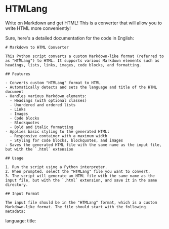 # HTMLang
Write on Markdown and get HTML! This is a converter that will allow you to write HTML more conveniently!

Sure, here's a detailed documentation for the code in English:

```
# Markdown to HTML Converter

This Python script converts a custom Markdown-like format (referred to as "HTMLang") to HTML. It supports various Markdown elements such as headings, lists, links, images, code blocks, and formatting.

## Features

- Converts custom "HTMLang" format to HTML
- Automatically detects and sets the language and title of the HTML document
- Handles various Markdown elements:
  - Headings (with optional classes)
  - Unordered and ordered lists
  - Links
  - Images
  - Code blocks
  - Blockquotes
  - Bold and italic formatting
- Applies basic styling to the generated HTML:
  - Responsive container with a maximum width
  - Styling for code blocks, blockquotes, and images
- Saves the generated HTML file with the same name as the input file, but with the `.html` extension

## Usage

1. Run the script using a Python interpreter.
2. When prompted, select the "HTMLang" file you want to convert.
3. The script will generate an HTML file with the same name as the input file, but with the `.html` extension, and save it in the same directory.

## Input Format

The input file should be in the "HTMLang" format, which is a custom Markdown-like format. The file should start with the following metadata:

```
language: <language>
title: <title>
```

The `<language>` and `<title>` tags are required, and the script will use this information to set the appropriate HTML elements.

After the metadata, the file can contain the following Markdown-like elements:

- Headings: `# Heading 1`, `## Heading 2`, `### Heading 3`, etc. (Headings can also have classes, e.g., `# {custom-class} Heading 1`)
- Unordered lists: `-` followed by the list item
- Ordered lists: `1.` followed by the list item
- Links: `[link text](url)`
- Images: `![alt text](image_url)`
- Code blocks: Surrounded by ````` on separate lines
- Blockquotes: Starting with `>`
- Bold text: `**bold text**` or `__bold text__`
- Italic text: `*italic text*` or `_italic text_`
- Inline code: `` `inline code` ``

## Example Input

```
language: en
title: My Document

# {custom-class} Introduction
This is a sample document in the HTMLang format.

## Lists
- Unordered list item 1
- Unordered list item 2
  - Nested unordered list item
1. Ordered list item 1
2. Ordered list item 2

## Links and Images
Here is a [link to Google](https://www.google.com) and an ![image](https://via.placeholder.com/150).

## Code and Formatting
Here is some `inline code` and a code block:

```python
print("Hello, World!")
```

> This is a blockquote.

**This is bold text** and *this is italic text*.
```

## Example Output

The generated HTML file will look similar to the following:

```html
<!DOCTYPE html>
<html lang="en">
<head>
    <meta charset="UTF-8">
    <meta name="viewport" content="width=device-width, initial-scale=1.0">
    <title>My Document</title>
    <style>
        body {
            margin: 0;
            padding: 0;
            font-family: Arial, sans-serif;
            line-height: 1.6;
        }
        .container {
            max-width: 800px;
            margin: 0 auto;
            padding: 20px;
        }
        img {
            max-width: 100%;
            height: auto;
        }
        pre {
            background-color: #f5f5f5;
            padding: 15px;
            border-radius: 5px;
            overflow-x: auto;
        }
        blockquote {
            border-left: 4px solid #ccc;
            margin: 0;
            padding-left: 16px;
            color: #666;
        }
    </style>
</head>
<body>
    <div class="container">
        <h1 class="custom-class">Introduction</h1>
        <p>This is a sample document in the HTMLang format.</p>

        <h2>Lists</h2>
        <ul>
            <li>Unordered list item 1</li>
            <li>Unordered list item 2
                <ul>
                    <li>Nested unordered list item</li>
                </ul>
            </li>
        </ul>
        <ol>
            <li>Ordered list item 1</li>
            <li>Ordered list item 2</li>
        </ol>

        <h2>Links and Images</h2>
        <p>Here is a <a href="https://www.google.com">link to Google</a> and an <img src="https://via.placeholder.com/150" alt="image"></p>

        <h2>Code and Formatting</h2>
        <p>Here is some <code>inline code</code> and a code block:</p>
        <pre><code>print("Hello, World!")</code></pre>

        <blockquote>
            <p>This is a blockquote.</p>
        </blockquote>

        <p><strong>This is bold text</strong> and <em>this is italic text</em>.</p>
    </div>
</body>
</html>
```

## Dependencies

- Python 3.x
- `tkinter` (built-in)

## Limitations

- The script currently only supports the specific Markdown-like elements mentioned in the "Input Format" section.
- The styling applied to the generated HTML is basic and may need to be customized for specific use cases.

## Contribution

If you find any issues or have suggestions for improvements, feel free to create a new issue or submit a pull request on the project's GitHub repository.
